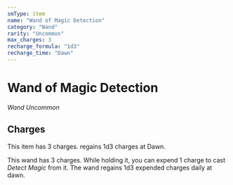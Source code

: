 ```yaml
---
smType: item
name: "Wand of Magic Detection"
category: "Wand"
rarity: "Uncommon"
max_charges: 3
recharge_formula: "1d3"
recharge_time: "Dawn"
---
```


# Wand of Magic Detection
*Wand Uncommon*

## Charges

This item has 3 charges.
regains 1d3 charges at Dawn.

This wand has 3 charges. While holding it, you can expend 1 charge to cast *Detect Magic* from it. The wand regains 1d3 expended charges daily at dawn.

